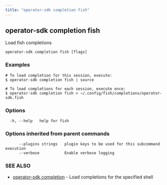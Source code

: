 ```yaml
---
title: "operator-sdk completion fish"
---
```

## operator-sdk completion fish

Load fish completions

```
operator-sdk completion fish [flags]
```

### Examples

```
# To load completion for this session, execute:
$ operator-sdk completion fish | source

# To load completions for each session, execute once:
$ operator-sdk completion fish > ~/.config/fish/completions/operator-sdk.fish

```

### Options

```
  -h, --help   help for fish
```

### Options inherited from parent commands

```
      --plugins strings   plugin keys to be used for this subcommand execution
      --verbose           Enable verbose logging
```

### SEE ALSO

* [operator-sdk completion](../operator-sdk_completion)	 - Load completions for the specified shell

